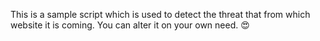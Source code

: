 This is a sample script which is used to detect the threat that from which website it is coming.
You can alter it on your own need.
😍

